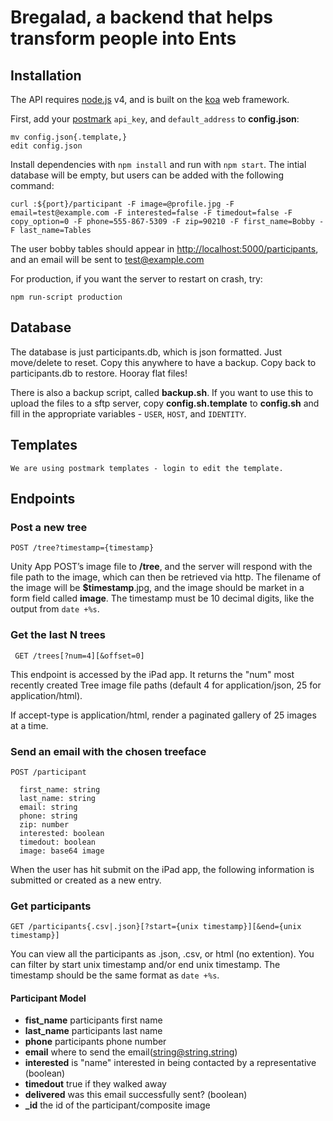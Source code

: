 # Bregalad, a backend that helps transform people into Ents

## Installation

The API requires [node.js](http://nodejs.org) v4, and is built on the [koa](koajs.com) web framework.

First, add your [postmark](postmarkapp.com) `api_key`, and `default_address` to **config.json**:

    mv config.json{.template,}
    edit config.json

Install dependencies with `npm install` and run with `npm start`. The intial database will be empty,
but users can be added with the following command:

    curl :${port}/participant -F image=@profile.jpg -F email=test@example.com -F interested=false -F timedout=false -F copy_option=0 -F phone=555-867-5309 -F zip=90210 -F first_name=Bobby -F last_name=Tables

The user bobby tables should appear in [http://localhost:5000/participants](), and an email will be
sent to test@example.com

For production, if you want the server to restart on crash, try:

    npm run-script production

## Database

  The database is just participants.db, which is json formatted. Just move/delete to reset.
  Copy this anywhere to have a backup. Copy back to participants.db to restore. Hooray flat files!

  There is also a backup script, called **backup.sh**. If you want to use this to upload the files
  to a sftp server, copy **config.sh.template** to **config.sh** and fill in the appropriate
  variables - `USER`, `HOST`, and `IDENTITY`.

## Templates

    We are using postmark templates - login to edit the template.

## Endpoints


### Post a new tree

    POST /tree?timestamp={timestamp}

Unity App POST’s image file to **/tree**, and the server will respond with the file path to the image, which can then be retrieved via http. The filename of the image will be **$timestamp**.jpg, and the image should be market in a form field called **image**. The timestamp must be 10 decimal digits, like the output from `date +%s`.

### Get the last N trees

     GET /trees[?num=4][&offset=0]

This endpoint is accessed by the iPad app. It returns the "num" most recently created Tree image file paths (default 4 for application/json, 25 for application/html).

If accept-type is application/html, render a paginated gallery of 25 images at a time.

### Send an email with the chosen treeface

    POST /participant

      first_name: string
      last_name: string
      email: string
      phone: string
      zip: number
      interested: boolean
      timedout: boolean
      image: base64 image

When the user has hit submit on the iPad app, the following information is submitted or created as a new entry.

### Get participants

    GET /participants{.csv|.json}[?start={unix timestamp}][&end={unix timestamp}]

You can view all the participants as .json, .csv, or html (no extention). You can filter by start unix timestamp and/or end unix timestamp. The timestamp should be the same format as `date +%s`.

#### Participant Model
  * **fist_name** participants first name
  * **last_name** participants last name
  * **phone** participants phone number
  * **email** where to send the email(string@string.string)
  * **interested** is "name" interested in being contacted by a representative (boolean)
  * **timedout** true if they walked away
  * **delivered** was this email successfully sent? (boolean)
  * **_id** the id of the participant/composite image
